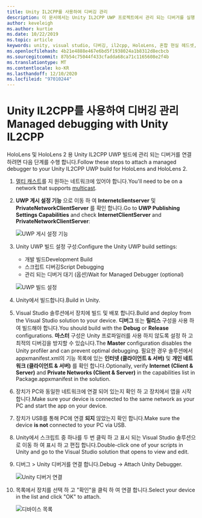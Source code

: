 ```yaml
---
title: Unity IL2CPP를 사용하여 디버깅 관리
description: 이 문서에서는 Unity IL2CPP UWP 프로젝트에서 관리 되는 디버거를 실행 하는 방법을 설명 합니다.
author: keveleigh
ms.author: kurtie
ms.date: 10/22/2019
ms.topic: article
keywords: unity, visual studio, 디버깅, il2cpp, HoloLens, 혼합 현실 헤드셋, windows mixed reality 헤드셋, 가상 현실 헤드셋, UWP
ms.openlocfilehash: 4b21e4888e467e6bd5f1938024a1b8312d8ecbcb
ms.sourcegitcommit: 87b54c75044f433cfadda68ca71c1165608e2f4b
ms.translationtype: MT
ms.contentlocale: ko-KR
ms.lasthandoff: 12/10/2020
ms.locfileid: "97010244"
---
```

# <a name="managed-debugging-with-unity-il2cpp"></a><span data-ttu-id="cec77-104">Unity IL2CPP를 사용하여 디버깅 관리</span><span class="sxs-lookup"><span data-stu-id="cec77-104">Managed debugging with Unity IL2CPP</span></span>

<span data-ttu-id="cec77-105">HoloLens 및 HoloLens 2 용 Unity IL2CPP UWP 빌드에 관리 되는 디버거를 연결 하려면 다음 단계를 수행 합니다.</span><span class="sxs-lookup"><span data-stu-id="cec77-105">Follow these steps to attach a managed debugger to your Unity IL2CPP UWP build for HoloLens and HoloLens 2.</span></span>

1. <span data-ttu-id="cec77-106">[멀티 캐스트](https://en.wikipedia.org/wiki/Multicast)를 지 원하는 네트워크에 있어야 합니다.</span><span class="sxs-lookup"><span data-stu-id="cec77-106">You'll need to be on a network that supports [multicast](https://en.wikipedia.org/wiki/Multicast).</span></span>
2. <span data-ttu-id="cec77-107">**UWP 게시 설정 기능** 으로 이동 하 여 **Internetclientserver** 및 **PrivateNetworkClientServer** 를 확인 합니다.</span><span class="sxs-lookup"><span data-stu-id="cec77-107">Go to **UWP Publishing Settings Capabilities** and check **InternetClientServer** and **PrivateNetworkClientServer**:</span></span>

    ![UWP 게시 설정 기능](images/il2cpp-debugging-capabilities.png)

3. <span data-ttu-id="cec77-109">Unity UWP 빌드 설정 구성:</span><span class="sxs-lookup"><span data-stu-id="cec77-109">Configure the Unity UWP build settings:</span></span>
    - <span data-ttu-id="cec77-110">개발 빌드</span><span class="sxs-lookup"><span data-stu-id="cec77-110">Development Build</span></span>
    - <span data-ttu-id="cec77-111">스크립트 디버깅</span><span class="sxs-lookup"><span data-stu-id="cec77-111">Script Debugging</span></span>
    - <span data-ttu-id="cec77-112">관리 되는 디버거 대기 (옵션)</span><span class="sxs-lookup"><span data-stu-id="cec77-112">Wait for Managed Debugger (optional)</span></span>

    ![UWP 빌드 설정](images/il2cpp-debugging-build.png)

4. <span data-ttu-id="cec77-114">Unity에서 빌드합니다.</span><span class="sxs-lookup"><span data-stu-id="cec77-114">Build in Unity.</span></span>
5. <span data-ttu-id="cec77-115">Visual Studio 솔루션에서 장치에 빌드 및 배포 합니다.</span><span class="sxs-lookup"><span data-stu-id="cec77-115">Build and deploy from the Visual Studio solution to your device.</span></span> <span data-ttu-id="cec77-116">**디버그** 또는 **릴리스** 구성을 사용 하 여 빌드해야 합니다.</span><span class="sxs-lookup"><span data-stu-id="cec77-116">You should build with the **Debug** or **Release** configurations.</span></span> <span data-ttu-id="cec77-117">**마스터** 구성은 Unity 프로파일러를 사용 하지 않도록 설정 하 고 최적의 디버깅을 방지할 수 있습니다.</span><span class="sxs-lookup"><span data-stu-id="cec77-117">The **Master** configuration disables the Unity profiler and can prevent optimal debugging.</span></span> <span data-ttu-id="cec77-118">필요한 경우 솔루션에서 appxmanifest.xml의 기능 목록에 있는 **인터넷 (클라이언트 & 서버)** 및 **개인 네트워크 (클라이언트 & 서버)** 를 확인 합니다.</span><span class="sxs-lookup"><span data-stu-id="cec77-118">Optionally, verify **Internet (Client & Server)** and **Private Networks (Client & Server)** in the capabilities list in Package.appxmanifest in the solution.</span></span>
6. <span data-ttu-id="cec77-119">장치가 PC와 동일한 네트워크에 연결 되어 있는지 확인 하 고 장치에서 앱을 시작 합니다.</span><span class="sxs-lookup"><span data-stu-id="cec77-119">Make sure your device is connected to the same network as your PC and start the app on your device.</span></span>
7. <span data-ttu-id="cec77-120">장치가 USB를 통해 PC에 연결 **되지** 않았는지 확인 합니다.</span><span class="sxs-lookup"><span data-stu-id="cec77-120">Make sure the device **is not** connected to your PC via USB.</span></span>
8. <span data-ttu-id="cec77-121">Unity에서 스크립트 중 하나를 두 번 클릭 하 고 표시 되는 Visual Studio 솔루션으로 이동 하 여 표시 하 고 편집 합니다.</span><span class="sxs-lookup"><span data-stu-id="cec77-121">Double-click one of your scripts in Unity and go to the Visual Studio solution that opens to view and edit.</span></span>
9. <span data-ttu-id="cec77-122">디버그 > Unity 디버거를 연결 합니다.</span><span class="sxs-lookup"><span data-stu-id="cec77-122">Debug -> Attach Unity Debugger.</span></span>

    ![Unity 디버거 연결](images/il2cpp-debugging-attach.png)

10. <span data-ttu-id="cec77-124">목록에서 장치를 선택 하 고 "확인"을 클릭 하 여 연결 합니다.</span><span class="sxs-lookup"><span data-stu-id="cec77-124">Select your device in the list and click "OK" to attach.</span></span>

    ![디바이스 목록](images/il2cpp-debugging-machines.png)
